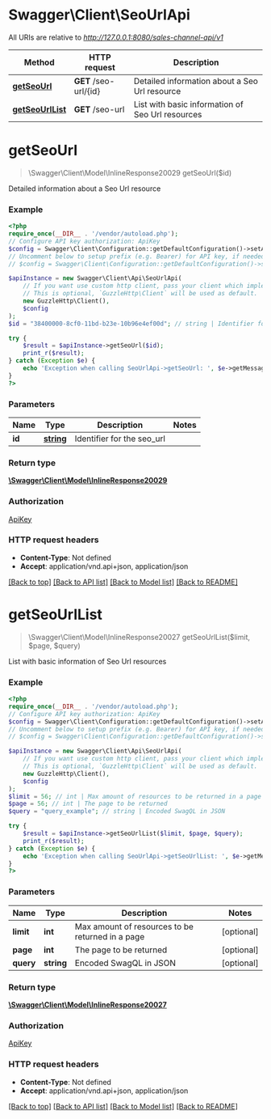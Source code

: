 # Swagger\Client\SeoUrlApi

All URIs are relative to *http://127.0.0.1:8080/sales-channel-api/v1*

Method | HTTP request | Description
------------- | ------------- | -------------
[**getSeoUrl**](SeoUrlApi.md#getseourl) | **GET** /seo-url/{id} | Detailed information about a Seo Url resource
[**getSeoUrlList**](SeoUrlApi.md#getseourllist) | **GET** /seo-url | List with basic information of Seo Url resources

# **getSeoUrl**
> \Swagger\Client\Model\InlineResponse20029 getSeoUrl($id)

Detailed information about a Seo Url resource

### Example
```php
<?php
require_once(__DIR__ . '/vendor/autoload.php');
// Configure API key authorization: ApiKey
$config = Swagger\Client\Configuration::getDefaultConfiguration()->setApiKey('sw-access-key', 'YOUR_API_KEY');
// Uncomment below to setup prefix (e.g. Bearer) for API key, if needed
// $config = Swagger\Client\Configuration::getDefaultConfiguration()->setApiKeyPrefix('sw-access-key', 'Bearer');

$apiInstance = new Swagger\Client\Api\SeoUrlApi(
    // If you want use custom http client, pass your client which implements `GuzzleHttp\ClientInterface`.
    // This is optional, `GuzzleHttp\Client` will be used as default.
    new GuzzleHttp\Client(),
    $config
);
$id = "38400000-8cf0-11bd-b23e-10b96e4ef00d"; // string | Identifier for the seo_url

try {
    $result = $apiInstance->getSeoUrl($id);
    print_r($result);
} catch (Exception $e) {
    echo 'Exception when calling SeoUrlApi->getSeoUrl: ', $e->getMessage(), PHP_EOL;
}
?>
```

### Parameters

Name | Type | Description  | Notes
------------- | ------------- | ------------- | -------------
 **id** | [**string**](../Model/.md)| Identifier for the seo_url |

### Return type

[**\Swagger\Client\Model\InlineResponse20029**](../Model/InlineResponse20029.md)

### Authorization

[ApiKey](../../README.md#ApiKey)

### HTTP request headers

 - **Content-Type**: Not defined
 - **Accept**: application/vnd.api+json, application/json

[[Back to top]](#) [[Back to API list]](../../README.md#documentation-for-api-endpoints) [[Back to Model list]](../../README.md#documentation-for-models) [[Back to README]](../../README.md)

# **getSeoUrlList**
> \Swagger\Client\Model\InlineResponse20027 getSeoUrlList($limit, $page, $query)

List with basic information of Seo Url resources

### Example
```php
<?php
require_once(__DIR__ . '/vendor/autoload.php');
// Configure API key authorization: ApiKey
$config = Swagger\Client\Configuration::getDefaultConfiguration()->setApiKey('sw-access-key', 'YOUR_API_KEY');
// Uncomment below to setup prefix (e.g. Bearer) for API key, if needed
// $config = Swagger\Client\Configuration::getDefaultConfiguration()->setApiKeyPrefix('sw-access-key', 'Bearer');

$apiInstance = new Swagger\Client\Api\SeoUrlApi(
    // If you want use custom http client, pass your client which implements `GuzzleHttp\ClientInterface`.
    // This is optional, `GuzzleHttp\Client` will be used as default.
    new GuzzleHttp\Client(),
    $config
);
$limit = 56; // int | Max amount of resources to be returned in a page
$page = 56; // int | The page to be returned
$query = "query_example"; // string | Encoded SwagQL in JSON

try {
    $result = $apiInstance->getSeoUrlList($limit, $page, $query);
    print_r($result);
} catch (Exception $e) {
    echo 'Exception when calling SeoUrlApi->getSeoUrlList: ', $e->getMessage(), PHP_EOL;
}
?>
```

### Parameters

Name | Type | Description  | Notes
------------- | ------------- | ------------- | -------------
 **limit** | **int**| Max amount of resources to be returned in a page | [optional]
 **page** | **int**| The page to be returned | [optional]
 **query** | **string**| Encoded SwagQL in JSON | [optional]

### Return type

[**\Swagger\Client\Model\InlineResponse20027**](../Model/InlineResponse20027.md)

### Authorization

[ApiKey](../../README.md#ApiKey)

### HTTP request headers

 - **Content-Type**: Not defined
 - **Accept**: application/vnd.api+json, application/json

[[Back to top]](#) [[Back to API list]](../../README.md#documentation-for-api-endpoints) [[Back to Model list]](../../README.md#documentation-for-models) [[Back to README]](../../README.md)

